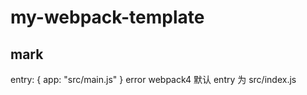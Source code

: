 # my-webpack-template

## mark

entry: { app: "src/main.js" }
error
webpack4 默认 entry 为 src/index.js
